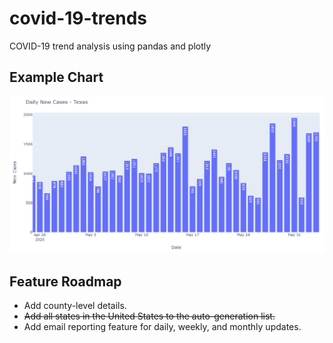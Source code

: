 # covid-19-trends
COVID-19 trend analysis using pandas and plotly

## Example Chart
![Example bar chart: daily new COVID-19 cases in Texas](daily-new-cases-texas.png)

## Feature Roadmap
* Add county-level details.
* ~~Add all states in the United States to the auto-generation list.~~
* Add email reporting feature for daily, weekly, and monthly updates.

